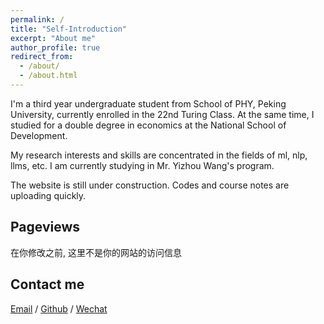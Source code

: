 ```yaml
---
permalink: /
title: "Self-Introduction"
excerpt: "About me"
author_profile: true
redirect_from: 
  - /about/
  - /about.html
---
```


I'm a third year undergraduate student from School of PHY, Peking University, currently enrolled in the 22nd Turing Class. At the same time, I studied for a double degree in economics at the National School of Development.

My research interests and skills are concentrated in the fields of ml, nlp, llms, etc. I am currently studying in Mr. Yizhou Wang's program.

The website is still under construction. Codes and course notes are uploading quickly.

<h2>Pageviews</h2>
在你修改之前, 这里不是你的网站的访问信息
<script type='text/javascript' id='mapmyvisitors' src='https://mapmyvisitors.com/map.js?cl=ffffff&w=a&t=tt&d=TotgUc16tGNawSb8uG8ApnWC8tMLjeLuiR0R0d9Wb8w'></script>
<h2>Contact me</h2>


[Email](mailto:2200012917@stu.pku.edu.cn) / [Github](https://github.com/ICUlizhi) / [Wechat](../images/wechat.png) 

